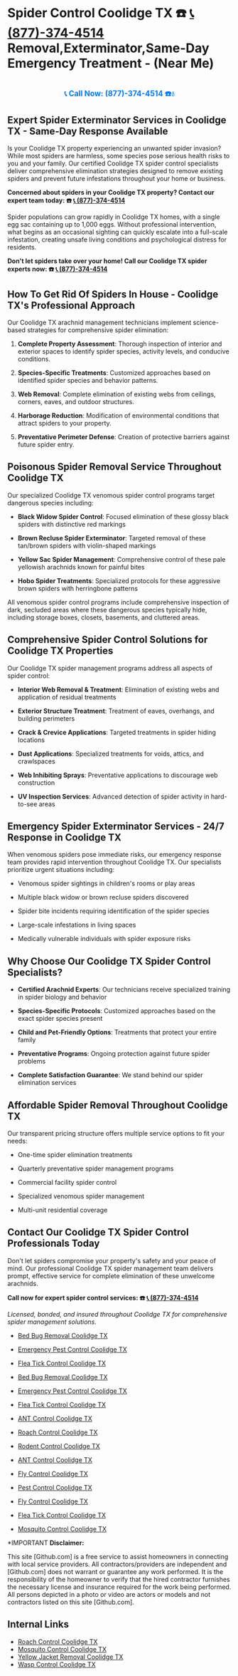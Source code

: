 # Spider Control Coolidge TX ☎️ [📞 (877)-374-4514](https://pest-control-4514.netlify.app) Removal,Exterminator,Same-Day Emergency Treatment - (Near Me)
# 

<p align="center" style="font-size: 1.2em; font-weight: bold; margin: 20px 0;">
  <a href="https://pest-control-4514.netlify.app" target="_blank" style="color: #007BFF; text-decoration: none;">📞 Call Now: (877)-374-4514 ☎️💧</a>
</p>

## Expert Spider Exterminator Services in Coolidge TX - Same-Day Response Available

Is your Coolidge TX property experiencing an unwanted spider invasion? While most spiders are harmless, some species pose serious health risks to you and your family. Our certified Coolidge TX spider control specialists deliver comprehensive elimination strategies designed to remove existing spiders and prevent future infestations throughout your home or business.

**Concerned about spiders in your Coolidge TX property? Contact our expert team today: ☎️ [📞 (877)-374-4514](https://pest-control-4514.netlify.app)**

Spider populations can grow rapidly in Coolidge TX homes, with a single egg sac containing up to 1,000 eggs. Without professional intervention, what begins as an occasional sighting can quickly escalate into a full-scale infestation, creating unsafe living conditions and psychological distress for residents.

**Don't let spiders take over your home! Call our Coolidge TX spider experts now: ☎️ [📞 (877)-374-4514](https://pest-control-4514.netlify.app)**

## How To Get Rid Of Spiders In House - Coolidge TX's Professional Approach

Our Coolidge TX arachnid management technicians implement science-based strategies for comprehensive spider elimination:

1. **Complete Property Assessment**: Thorough inspection of interior and exterior spaces to identify spider species, activity levels, and conducive conditions.

2. **Species-Specific Treatments**: Customized approaches based on identified spider species and behavior patterns.

3. **Web Removal**: Complete elimination of existing webs from ceilings, corners, eaves, and outdoor structures.

4. **Harborage Reduction**: Modification of environmental conditions that attract spiders to your property.

5. **Preventative Perimeter Defense**: Creation of protective barriers against future spider entry.

## Poisonous Spider Removal Service Throughout Coolidge TX

Our specialized Coolidge TX venomous spider control programs target dangerous species including:

- **Black Widow Spider Control**: Focused elimination of these glossy black spiders with distinctive red markings

- **Brown Recluse Spider Exterminator**: Targeted removal of these tan/brown spiders with violin-shaped markings

- **Yellow Sac Spider Management**: Comprehensive control of these pale yellowish arachnids known for painful bites

- **Hobo Spider Treatments**: Specialized protocols for these aggressive brown spiders with herringbone patterns

All venomous spider control programs include comprehensive inspection of dark, secluded areas where these dangerous species typically hide, including storage boxes, closets, basements, and cluttered areas.

## Comprehensive Spider Control Solutions for Coolidge TX Properties

Our Coolidge TX spider management programs address all aspects of spider control:

- **Interior Web Removal & Treatment**: Elimination of existing webs and application of residual treatments

- **Exterior Structure Treatment**: Treatment of eaves, overhangs, and building perimeters

- **Crack & Crevice Applications**: Targeted treatments in spider hiding locations

- **Dust Applications**: Specialized treatments for voids, attics, and crawlspaces

- **Web Inhibiting Sprays**: Preventative applications to discourage web construction

- **UV Inspection Services**: Advanced detection of spider activity in hard-to-see areas

## Emergency Spider Exterminator Services - 24/7 Response in Coolidge TX

When venomous spiders pose immediate risks, our emergency response team provides rapid intervention throughout Coolidge TX. Our specialists prioritize urgent situations including:

- Venomous spider sightings in children's rooms or play areas

- Multiple black widow or brown recluse spiders discovered

- Spider bite incidents requiring identification of the spider species

- Large-scale infestations in living spaces

- Medically vulnerable individuals with spider exposure risks

## Why Choose Our Coolidge TX Spider Control Specialists?

- **Certified Arachnid Experts**: Our technicians receive specialized training in spider biology and behavior

- **Species-Specific Protocols**: Customized approaches based on the exact spider species present

- **Child and Pet-Friendly Options**: Treatments that protect your entire family

- **Preventative Programs**: Ongoing protection against future spider problems

- **Complete Satisfaction Guarantee**: We stand behind our spider elimination services

## Affordable Spider Removal Throughout Coolidge TX

Our transparent pricing structure offers multiple service options to fit your needs:

- One-time spider elimination treatments

- Quarterly preventative spider management programs

- Commercial facility spider control

- Specialized venomous spider management

- Multi-unit residential coverage

## Contact Our Coolidge TX Spider Control Professionals Today

Don't let spiders compromise your property's safety and your peace of mind. Our professional Coolidge TX spider management team delivers prompt, effective service for complete elimination of these unwelcome arachnids.

**Call now for expert spider control services: ☎️ [📞 (877)-374-4514](https://pest-control-4514.netlify.app)**

*Licensed, bonded, and insured throughout Coolidge TX for comprehensive spider management solutions.*


- [Bed Bug Removal Coolidge TX](https://github.com/allyoucaneatsushiin/pest-control/blob/main/Bed-Bug-Removal-Coolidge-TX-877-374-4514-Exterminator-Same-Day-Emergency-Treatment-Near-Me.md)
- [Emergency Pest Control Coolidge TX](https://github.com/allyoucaneatsushiin/pest-control/blob/main/Emergency-Pest-Control-Coolidge-TX-877-374-4514-24-7-Fast-Response-Near-Me.md)
- [Flea Tick Control Coolidge TX](https://github.com/allyoucaneatsushiin/pest-control/blob/main/Flea-Tick-Control-Coolidge-TX-877-374-4514-Removal-Exterminator-Same-Day-Emergency-Treatment-Near-Me.md)


- [Bed Bug Removal Coolidge TX](https://github.com/allyoucaneatsushiin/pest-control/blob/main/Bed-Bug-Removal-Coolidge-TX-877-374-4514-Exterminator-Same-Day-Emergency-Treatment-Near-Me.md)
- [Emergency Pest Control Coolidge TX](https://github.com/allyoucaneatsushiin/pest-control/blob/main/Emergency-Pest-Control-Coolidge-TX-877-374-4514-24-7-Fast-Response-Near-Me.md)
- [Flea Tick Control Coolidge TX](https://github.com/allyoucaneatsushiin/pest-control/blob/main/Flea-Tick-Control-Coolidge-TX-877-374-4514-Removal-Exterminator-Same-Day-Emergency-Treatment-Near-Me.md)


- [ANT Control Coolidge TX](https://github.com/allyoucaneatsushiin/pest-control/blob/main/ANT-Control-Coolidge-TX-877-374-4514-Prevention-Extermination-Same-Day-Emergency-Treatment-Near-Me.md)
- [Roach Control Coolidge TX](https://github.com/allyoucaneatsushiin/pest-control/blob/main/Roach-Control-Coolidge-TX-877-374-4514-Removal-Exterminator-Same-Day-Emergency-Treatment-Near-Me.md)
- [Rodent Control Coolidge TX](https://github.com/allyoucaneatsushiin/pest-control/blob/main/Rodent-Control-Coolidge-TX-877-374-4514-Rat-Removal-Exterminator-Same-Day-Emergency-Treatment-Near-Me.md)


- [ANT Control Coolidge TX](https://github.com/allyoucaneatsushiin/pest-control/blob/main/ANT-Control-Coolidge-TX-877-374-4514-Prevention-Extermination-Same-Day-Emergency-Treatment-Near-Me.md)
- [Fly Control Coolidge TX](https://github.com/allyoucaneatsushiin/pest-control/blob/main/Fly-Control-Coolidge-TX-877-374-4514-Prevention-Same-Day-Emergency-Treatment-Near-Me.md)
- [Pest Control Coolidge TX](https://github.com/allyoucaneatsushiin/pest-control/blob/main/Pest-Control-Coolidge-TX-877-374-4514-Exterminator-Same-Day-Emergency-Treatment-Near-Me.md)


- [Fly Control Coolidge TX](https://github.com/allyoucaneatsushiin/pest-control/blob/main/Fly-Control-Coolidge-TX-877-374-4514-Prevention-Same-Day-Emergency-Treatment-Near-Me.md)
- [Flea Tick Control Coolidge TX](https://github.com/allyoucaneatsushiin/pest-control/blob/main/Flea-Tick-Control-Coolidge-TX-877-374-4514-Removal-Exterminator-Same-Day-Emergency-Treatment-Near-Me.md)
- [Mosquito Control Coolidge TX](https://github.com/allyoucaneatsushiin/pest-control/blob/main/Mosquito-Control-Coolidge-TX-877-374-4514-Exterminator-Same-Day-Emergency-Treatment-Near-Me.md)


*IMPORTANT **Disclaimer:**  

This site [Github.com] is a free service to assist homeowners in connecting with local service providers. All contractors/providers are independent and [Github.com] does not warrant or guarantee any work performed. It is the responsibility of the homeowner to verify that the hired contractor furnishes the necessary license and insurance required for the work being performed. All persons depicted in a photo or video are actors or models and not contractors listed on this site [Github.com].


## Internal Links
- [Roach Control Coolidge TX](https://github.com/allyoucaneatsushiin/pest-control/blob/main/Roach-Control-Coolidge-TX-877-374-4514-Removal-Exterminator-Same-Day-Emergency-Treatment-Near-Me.md)
- [Mosquito Control Coolidge TX](https://github.com/allyoucaneatsushiin/pest-control/blob/main/Mosquito-Control-Coolidge-TX-877-374-4514-Exterminator-Same-Day-Emergency-Treatment-Near-Me.md)
- [Yellow Jacket Removal Coolidge TX](https://github.com/allyoucaneatsushiin/pest-control/blob/main/Yellow-Jacket-Removal-Coolidge-TX-877-374-4514-Exterminator-Same-Day-Emergency-Treatment-Near-Me.md)
- [Wasp Control Coolidge TX](https://github.com/allyoucaneatsushiin/pest-control/blob/main/Wasp-Control-Coolidge-TX-877-374-4514-Removal-Exterminator-Same-Day-Emergency-Treatment-Near-Me.md)
